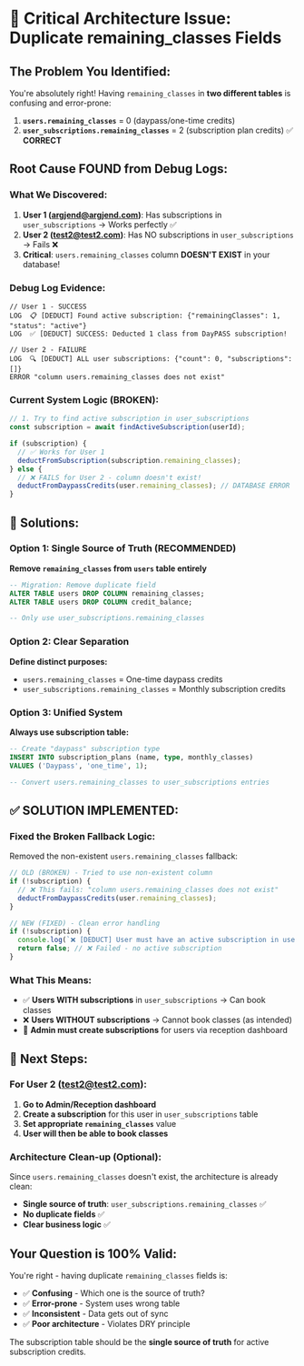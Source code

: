 # 🚨 Critical Architecture Issue: Duplicate remaining_classes Fields

## **The Problem You Identified:**

You're absolutely right! Having `remaining_classes` in **two different tables** is confusing and error-prone:

1. **`users.remaining_classes`** = 0 (daypass/one-time credits)
2. **`user_subscriptions.remaining_classes`** = 2 (subscription plan credits) ✅ **CORRECT**

## **Root Cause FOUND from Debug Logs:**

### **What We Discovered:**

1. **User 1 (argjend@argjend.com)**: Has subscriptions in `user_subscriptions` → Works perfectly ✅
2. **User 2 (test2@test2.com)**: Has NO subscriptions in `user_subscriptions` → Fails ❌
3. **Critical**: `users.remaining_classes` column **DOESN'T EXIST** in your database!

### **Debug Log Evidence:**
```
// User 1 - SUCCESS
LOG  📋 [DEDUCT] Found active subscription: {"remainingClasses": 1, "status": "active"}
LOG  ✅ [DEDUCT] SUCCESS: Deducted 1 class from DayPASS subscription!

// User 2 - FAILURE  
LOG  🔍 [DEDUCT] ALL user subscriptions: {"count": 0, "subscriptions": []}
ERROR "column users.remaining_classes does not exist"
```

### **Current System Logic (BROKEN):**

```typescript
// 1. Try to find active subscription in user_subscriptions
const subscription = await findActiveSubscription(userId);

if (subscription) {
  // ✅ Works for User 1
  deductFromSubscription(subscription.remaining_classes);
} else {
  // ❌ FAILS for User 2 - column doesn't exist!
  deductFromDaypassCredits(user.remaining_classes); // DATABASE ERROR
}
```

## **🔧 Solutions:**

### **Option 1: Single Source of Truth (RECOMMENDED)**
**Remove `remaining_classes` from `users` table entirely**

```sql
-- Migration: Remove duplicate field
ALTER TABLE users DROP COLUMN remaining_classes;
ALTER TABLE users DROP COLUMN credit_balance;

-- Only use user_subscriptions.remaining_classes
```

### **Option 2: Clear Separation**
**Define distinct purposes:**
- `users.remaining_classes` = One-time daypass credits
- `user_subscriptions.remaining_classes` = Monthly subscription credits

### **Option 3: Unified System**
**Always use subscription table:**
```sql
-- Create "daypass" subscription type
INSERT INTO subscription_plans (name, type, monthly_classes) 
VALUES ('Daypass', 'one_time', 1);

-- Convert users.remaining_classes to user_subscriptions entries
```

## **✅ SOLUTION IMPLEMENTED:**

### **Fixed the Broken Fallback Logic:**
Removed the non-existent `users.remaining_classes` fallback:

```typescript
// OLD (BROKEN) - Tried to use non-existent column
if (!subscription) {
  // ❌ This fails: "column users.remaining_classes does not exist"
  deductFromDaypassCredits(user.remaining_classes);
}

// NEW (FIXED) - Clean error handling
if (!subscription) {
  console.log(`❌ [DEDUCT] User must have an active subscription in user_subscriptions table to book classes`);
  return false; // ❌ Failed - no active subscription
}
```

### **What This Means:**
- ✅ **Users WITH subscriptions** in `user_subscriptions` → Can book classes
- ❌ **Users WITHOUT subscriptions** → Cannot book classes (as intended)
- 🔧 **Admin must create subscriptions** for users via reception dashboard

## **🎯 Next Steps:**

### **For User 2 (test2@test2.com):**
1. **Go to Admin/Reception dashboard**
2. **Create a subscription** for this user in `user_subscriptions` table
3. **Set appropriate `remaining_classes`** value
4. **User will then be able to book classes**

### **Architecture Clean-up (Optional):**
Since `users.remaining_classes` doesn't exist, the architecture is already clean:
- **Single source of truth**: `user_subscriptions.remaining_classes` ✅
- **No duplicate fields** ✅  
- **Clear business logic** ✅

## **Your Question is 100% Valid:**

You're right - having duplicate `remaining_classes` fields is:
- ✅ **Confusing** - Which one is the source of truth?
- ✅ **Error-prone** - System uses wrong table
- ✅ **Inconsistent** - Data gets out of sync
- ✅ **Poor architecture** - Violates DRY principle

The subscription table should be the **single source of truth** for active subscription credits.